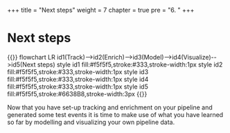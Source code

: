 +++
title = "Next steps"
weight = 7
chapter = true
pre = "6. "
+++

<!-- ### Chapter 6 -->

# Next steps

{{<mermaid>}}
flowchart LR
    id1(Track)-->id2(Enrich)-->id3(Model)-->id4(Visualize)-->id5(Next steps)
    style id1 fill:#f5f5f5,stroke:#333,stroke-width:1px
    style id2 fill:#f5f5f5,stroke:#333,stroke-width:1px
    style id3 fill:#f5f5f5,stroke:#333,stroke-width:1px
    style id4 fill:#f5f5f5,stroke:#333,stroke-width:1px
    style id5 fill:#f5f5f5,stroke:#6638B8,stroke-width:3px
{{</mermaid >}}

Now that you have set-up tracking and enrichment on your pipeline and generated some test events it is time to make use of what you have learned so far by modelling and visualizing your own pipeline data.

